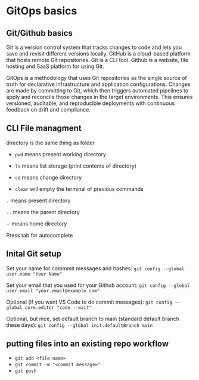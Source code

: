 # GitOps basics

## Git/Github basics

Git is a version control system that tracks changes to code and lets you save and revisit different versions locally. GitHub is a cloud-based platform that hosts remote Git repositories. Git is a CLI tool. Github is a website, file hosting and SaaS platform for using Git. 

GitOps is a methodology that uses Git repositories as the single source of truth for declarative infrastructure and application configurations. Changes are made by committing to Git, which then triggers automated pipelines to apply and reconcile those changes in the target environments. This ensures versioned, auditable, and reproducible deployments with continuous feedback on drift and compliance.

## CLI File managment

directory is the same thing as folder

- ```pwd``` means present working directory

- ```ls``` means list storage (print contents of directory)

- ```cd``` means change directory

- ```clear``` will empty the terminal of previous commands

```.``` means present directory 

```..``` means the parent directory 

```~ ```means home directory 

Press tab for autocomplete

## Inital Git setup

Set your name for commmit messages and hashes:
```git config --global user.name "Your Name"```

Set your email that you used for your Github account:
```git config --global user.email "your.email@example.com"```

Optional (if you want VS Code to do commit messages): 
```git config --global core.editor "code --wait"```

Optional, but nice, set default branch to main (standard default branch these days):
```git config --global init.defaultBranch main```

## putting files into an existing repo workflow
- ```git add <file name>```
- ```git commit -m "<commit message>"```
- ```git push```


